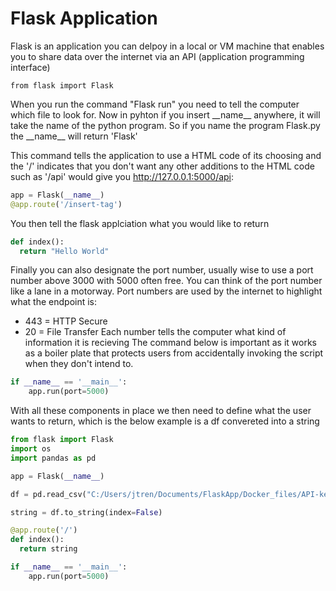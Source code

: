 
# Flask Application #

Flask is an application you can delpoy in a local or VM machine that enables you to share data over the internet via an API (application programming interface)
```
from flask import Flask
```
When you run the command "Flask run" you need to tell the computer which file to look for. Now in pyhton if you insert \_\_name_\_ anywhere, it will take the name of the python program. So if you name the program Flask.py the \_\_name_\_  will return 'Flask'

This command tells the application to use a HTML code of its choosing and the '/' indicates that you don't want any other additions to the HTML code such as '/api' would give you http://127.0.0.1:5000/api:

```Python
app = Flask(__name__)
@app.route('/insert-tag')
```

You then tell the flask applciation what you would like to return
```Python
def index():
  return "Hello World"
```

Finally you can also designate the port number, usually wise to use a port number above 3000 with 5000 often free. You can think of the port number like a lane in a motorway. Port numbers are used by the internet to highlight what the endpoint is:
- 443 = HTTP Secure
- 20 = File Transfer
Each number tells the computer what kind of information it is recieving
The command below is important as it works as a boiler plate that protects users from accidentally invoking the script when they don't intend to.
```Python
if __name__ == '__main__':
    app.run(port=5000)
```
With all these components in place we then need to define what the user wants to return, which is the below example is a df convereted into a string

```Python
from flask import Flask
import os
import pandas as pd

app = Flask(__name__)

df = pd.read_csv("C:/Users/jtren/Documents/FlaskApp/Docker_files/API-key.csv", sep="delimiter", header=None, engine="python")

string = df.to_string(index=False)

@app.route('/')
def index():
  return string

if __name__ == '__main__':
    app.run(port=5000)
    
```
